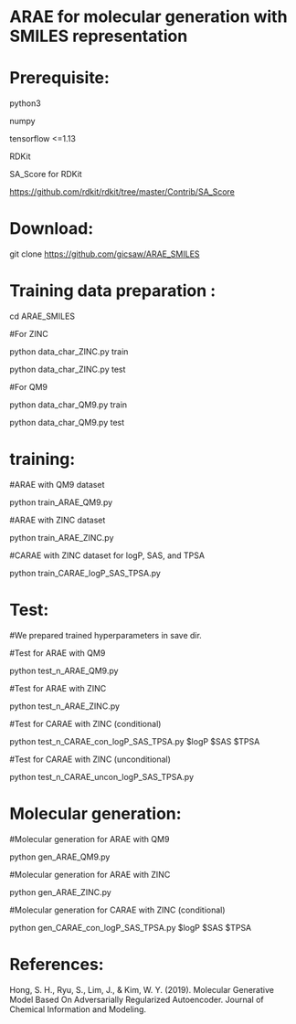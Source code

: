 # ARAE for molecular generation with SMILES representation

# Prerequisite:
python3

numpy

tensorflow <=1.13

RDKit

SA_Score for RDKit

https://github.com/rdkit/rdkit/tree/master/Contrib/SA_Score

# Download:

git clone https://github.com/gicsaw/ARAE_SMILES

# Training data preparation :
cd ARAE_SMILES

#For ZINC 

python data_char_ZINC.py train

python data_char_ZINC.py test

#For QM9

python data_char_QM9.py train

python data_char_QM9.py test

# training:
#ARAE with QM9 dataset

python train_ARAE_QM9.py

#ARAE with ZINC dataset

python train_ARAE_ZINC.py

#CARAE with ZINC dataset for logP, SAS, and TPSA

python train_CARAE_logP_SAS_TPSA.py

# Test:
#We prepared trained hyperparameters in save dir.

#Test for ARAE with QM9

python test_n_ARAE_QM9.py

#Test for ARAE with ZINC

python test_n_ARAE_ZINC.py

#Test for CARAE with ZINC (conditional)

python test_n_CARAE_con_logP_SAS_TPSA.py $logP $SAS $TPSA 

#Test for CARAE with ZINC (unconditional)

python test_n_CARAE_uncon_logP_SAS_TPSA.py

# Molecular generation:
#Molecular generation for ARAE with QM9 

python gen_ARAE_QM9.py

#Molecular generation for ARAE with ZINC

python gen_ARAE_ZINC.py

#Molecular generation for CARAE with ZINC (conditional)

python gen_CARAE_con_logP_SAS_TPSA.py  $logP $SAS $TPSA



# References:
Hong, S. H., Ryu, S., Lim, J., & Kim, W. Y. (2019). Molecular Generative Model Based On Adversarially Regularized Autoencoder. Journal of Chemical Information and Modeling.

